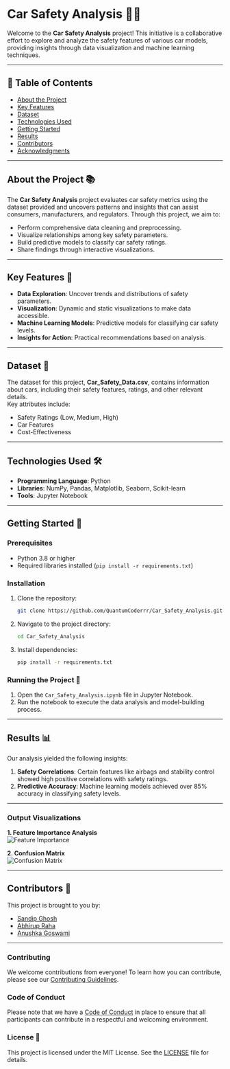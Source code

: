 # Car Safety Analysis 🚗💡

Welcome to the **Car Safety Analysis** project! This initiative is a collaborative effort to explore and analyze the safety features of various car models, providing insights through data visualization and machine learning techniques.

---

## 📝 Table of Contents

- [About the Project](#about-the-project)
- [Key Features](#key-features)
- [Dataset](#dataset)
- [Technologies Used](#technologies-used)
- [Getting Started](#getting-started)
- [Results](#results)
- [Contributors](#contributors)
- [Acknowledgments](#acknowledgments)

---

## About the Project 📚

The **Car Safety Analysis** project evaluates car safety metrics using the dataset provided and uncovers patterns and insights that can assist consumers, manufacturers, and regulators. Through this project, we aim to:

- Perform comprehensive data cleaning and preprocessing.
- Visualize relationships among key safety parameters.
- Build predictive models to classify car safety ratings.
- Share findings through interactive visualizations.

---

## Key Features 🎯

- **Data Exploration**: Uncover trends and distributions of safety parameters.
- **Visualization**: Dynamic and static visualizations to make data accessible.
- **Machine Learning Models**: Predictive models for classifying car safety levels.
- **Insights for Action**: Practical recommendations based on analysis.

---

## Dataset 📂

The dataset for this project, **Car_Safety_Data.csv**, contains information about cars, including their safety features, ratings, and other relevant details.  
Key attributes include:
- Safety Ratings (Low, Medium, High)
- Car Features
- Cost-Effectiveness

---

## Technologies Used 🛠️

- **Programming Language**: Python
- **Libraries**: NumPy, Pandas, Matplotlib, Seaborn, Scikit-learn
- **Tools**: Jupyter Notebook

---

## Getting Started 🚀

### Prerequisites
- Python 3.8 or higher
- Required libraries installed (`pip install -r requirements.txt`)

### Installation
1. Clone the repository:
   ```bash
   git clone https://github.com/QuantumCoderrr/Car_Safety_Analysis.git

2. Navigate to the project directory:
   ```bash
   cd Car_Safety_Analysis

3. Install dependencies:
   ```bash
   pip install -r requirements.txt

### Running the Project 🚀
1. Open the `Car_Safety_Analysis.ipynb` file in Jupyter Notebook.
2. Run the notebook to execute the data analysis and model-building process.

---

## Results 📊
Our analysis yielded the following insights:
1. **Safety Correlations**: Certain features like airbags and stability control showed high positive correlations with safety ratings.
2. **Predictive Accuracy**: Machine learning models achieved over 85% accuracy in classifying safety levels.

---

### Output Visualizations

**1. Feature Importance Analysis**  
![Feature Importance](images/feature_importance.png)

**2. Confusion Matrix**  
![Confusion Matrix](images/confusion_matrix.png)

---

## Contributors 🤝
This project is brought to you by:
- [Sandip Ghosh](https://github.com/QuantumCoderrr)
- [Abhirup Raha](https://github.com/Friend1Username)
- [Anushka Goswami](https://github.com/Friend2Username)

---

### Contributing
We welcome contributions from everyone! To learn how you can contribute, please see our [Contributing Guidelines](CONTRIBUTING.md).

### Code of Conduct
Please note that we have a [Code of Conduct](CODE_OF_CONDUCT.md) in place to ensure that all participants can contribute in a respectful and welcoming environment.

### License 📜
This project is licensed under the MIT License. See the [LICENSE](LICENSE) file for details.
   
